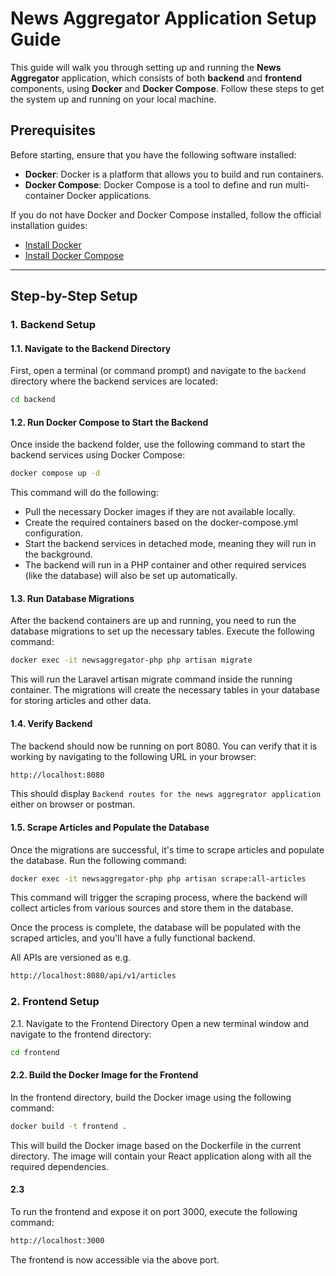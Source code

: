 # News Aggregator Application Setup Guide

This guide will walk you through setting up and running the **News Aggregator** application, which consists of both **backend** and **frontend** components, using **Docker** and **Docker Compose**. Follow these steps to get the system up and running on your local machine.

## Prerequisites

Before starting, ensure that you have the following software installed:

- **Docker**: Docker is a platform that allows you to build and run containers.
- **Docker Compose**: Docker Compose is a tool to define and run multi-container Docker applications.

If you do not have Docker and Docker Compose installed, follow the official installation guides:

- [Install Docker](https://docs.docker.com/get-docker/)
- [Install Docker Compose](https://docs.docker.com/compose/install/)

---

## Step-by-Step Setup

### 1. Backend Setup

#### 1.1. Navigate to the Backend Directory

First, open a terminal (or command prompt) and navigate to the `backend` directory where the backend services are located:

```bash
cd backend
```

#### 1.2. Run Docker Compose to Start the Backend

Once inside the backend folder, use the following command to start the backend services using Docker Compose:

```bash
docker compose up -d
```

This command will do the following:

- Pull the necessary Docker images if they are not available locally.
- Create the required containers based on the docker-compose.yml configuration.
- Start the backend services in detached mode, meaning they will run in the background.
- The backend will run in a PHP container and other required services (like the database) will also be set up automatically.

#### 1.3. Run Database Migrations

After the backend containers are up and running, you need to run the database migrations to set up the necessary tables. Execute the following command:

```bash
docker exec -it newsaggregator-php php artisan migrate
```

This will run the Laravel artisan migrate command inside the running container. The migrations will create the necessary tables in your database for storing articles and other data.

#### 1.4. Verify Backend

The backend should now be running on port 8080. You can verify that it is working by navigating to the following URL in your browser:

```bash
http://localhost:8080
```

This should display `Backend routes for the news aggregrator application` either on browser or postman.

#### 1.5. Scrape Articles and Populate the Database

Once the migrations are successful, it's time to scrape articles and populate the database. Run the following command:

```bash
docker exec -it newsaggregator-php php artisan scrape:all-articles
```

This command will trigger the scraping process, where the backend will collect articles from various sources and store them in the database.

Once the process is complete, the database will be populated with the scraped articles, and you'll have a fully functional backend.



All APIs are versioned as e.g.

```bash
http://localhost:8080/api/v1/articles
```

### 2. Frontend Setup

2.1. Navigate to the Frontend Directory
Open a new terminal window and navigate to the frontend directory:
```bash
cd frontend
```


#### 2.2. Build the Docker Image for the Frontend
In the frontend directory, build the Docker image using the following command:

```bash
docker build -t frontend .
```
This will build the Docker image based on the Dockerfile in the current directory. The image will contain your React application along with all the required dependencies.


#### 2.3
To run the frontend and expose it on port 3000, execute the following command:

```bash
http://localhost:3000
```

The frontend is now accessible via the above port.

